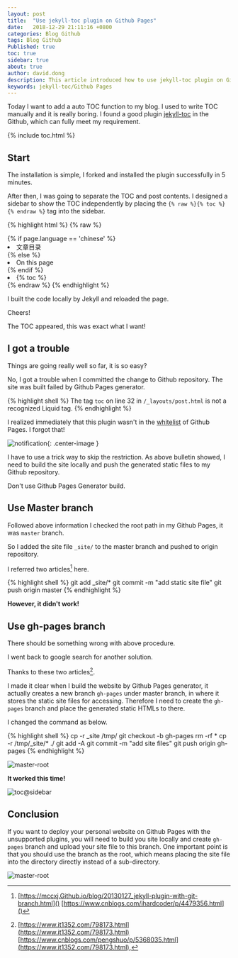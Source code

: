 ```yaml
---
layout: post
title:  "Use jekyll-toc plugin on Github Pages"
date:   2018-12-29 21:11:16 +0800
categories: Blog Github
tags: Blog Github
Published: true
toc: true
sidebar: true
about: true
author: david.dong
description: This article introduced how to use jekyll-toc plugin on Github Pages.
keywords: jekyll-toc/Github Pages
---
```

Today I want to add a auto TOC function to my blog. I used to write TOC manually and it is really boring. I found a good plugin [jekyll-toc](https://Github.com/toshimaru/jekyll-toc) in the Github, which can fully meet my requirement. 

{% include toc.html %}

## Start

The installation is simple, I forked and installed the plugin successfully in 5 minutes. 

After then, I was going to separate the TOC and post contents. I designed a sidebar to show the TOC independently by placing the `{% raw %}{% toc %}{% endraw %}` tag into the sidebar.

{% highlight html %}
{% raw %}
<!-- put sidebar! -->
<div class="post-index-container">
	{% if page.language == 'chinese' %}
		<li class = "post-index">文章目录</li>
	{% else %}
		<li class = "post-index">On this page</li>
	{% endif %}
		<li>{% toc %}</li>
</div>
{% endraw %}
{% endhighlight %}


I built the code locally by Jekyll and reloaded the page. 

Cheers! 

The TOC appeared, this was exact what I want!

## I got a trouble

Things are going really well so far, it is so easy?

No, I got a trouble when I committed the change to Github repository. The site was built failed by Github Pages generator. 

{% highlight shell %}
The tag `toc` on line 32 in `/_layouts/post.html` is not a recognized Liquid tag.
{% endhighlight %}

I realized immediately that this plugin wasn't in the [whitelist](https://pages.Github.com/versions/) of Github Pages. I forgot that!

![notification]({{site.cdn_baseurl}}/assets/image/blog-jekyll-toc-01.PNG){: .center-image }

I have to use a trick way to skip the restriction. As above bulletin showed, I need to build the site locally and push the generated static files to my Github repository.

<div class = "post-note warning"> 
	<div class = "header"></div>
	<div class = "body">
	<p>Don't use Github Pages Generator build.</p>
	</div>
</div>


## Use Master branch

Followed above information I checked the root path in my Github Pages, it was `master` branch. 

So I added the site file `_site/` to the master branch and pushed to origin repository. 

I referred two articles[^1] here.

[^1]:[https://mccxj.Github.io/blog/20130127_jekyll-plugin-with-git-branch.html]() [https://www.cnblogs.com/ihardcoder/p/4479356.html]()

{% highlight shell %}
git add _site/*
git commit -m "add static site file"
git push origin master
{% endhighlight %}

**However, it didn't work!** 

## Use gh-pages branch

There should be something wrong with above procedure.

I went back to google search for another solution. 

Thanks to these two articles[^2]. 

[^2]:[https://www.it1352.com/798173.html](https://www.it1352.com/798173.html) [https://www.cnblogs.com/pengshuo/p/5368035.html](https://www.it1352.com/798173.html), 

I made it clear when I build the website by Github Pages generator, it actually creates a new branch `gh-pages` under master branch, in where it stores the static site files for accessing. Therefore I need to create the `gh-pages` branch and place the generated static HTMLs to there.

I changed the command as below.

{% highlight shell %}
cp -r _site /tmp/
git checkout -b gh-pages
rm -rf *
cp -r /tmp/_site/* ./
git add -A
git commit -m "add site files"
git push origin gh-pages
{% endhighlight %}

![master-root]({{site.cdn_baseurl}}/assets/image/blog-jekyll-toc-02.PNG)

**It worked this time!** 

![toc@sidebar]({{site.cdn_baseurl}}/assets/image/blog-jekyll-toc-04.PNG)

## Conclusion

If you want to deploy your personal website on Github Pages with the unsupported plugins, you will need to build you site locally and create `gh-pages` branch and upload your site file to this branch. One important point is that you should use the branch as the root, which means placing the site file into the directory directly instead of a sub-directory.

![master-root]({{site.cdn_baseurl}}/assets/image/blog-jekyll-toc-03.PNG)